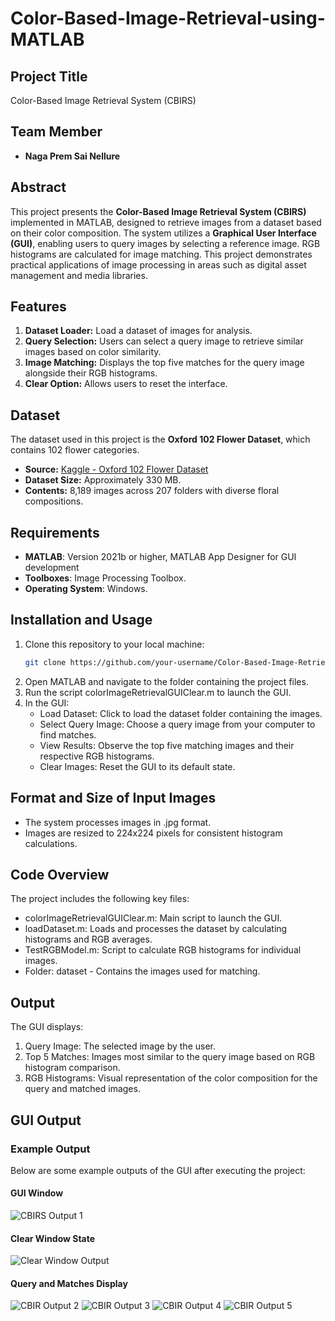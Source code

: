 # Color-Based-Image-Retrieval-using-MATLAB
## Project Title
Color-Based Image Retrieval System (CBIRS)

## Team Member
- **Naga Prem Sai Nellure**

## Abstract
This project presents the **Color-Based Image Retrieval System (CBIRS)** implemented in MATLAB, designed to retrieve images from a dataset based on their color composition. The system utilizes a **Graphical User Interface (GUI)**, enabling users to query images by selecting a reference image. RGB histograms are calculated for image matching. This project demonstrates practical applications of image processing in areas such as digital asset management and media libraries.


## Features
1. **Dataset Loader:** Load a dataset of images for analysis.
2. **Query Selection:** Users can select a query image to retrieve similar images based on color similarity.
3. **Image Matching:** Displays the top five matches for the query image alongside their RGB histograms.
4. **Clear Option:** Allows users to reset the interface.

## Dataset
The dataset used in this project is the **Oxford 102 Flower Dataset**, which contains 102 flower categories.
- **Source:** [Kaggle - Oxford 102 Flower Dataset](https://www.kaggle.com/datasets/nunenuh/pytorch-challange-flower-dataset)
- **Dataset Size:** Approximately 330 MB.
- **Contents:** 8,189 images across 207 folders with diverse floral compositions.

## Requirements
- **MATLAB**: Version 2021b or higher, MATLAB App Designer for GUI development
- **Toolboxes**: Image Processing Toolbox.
- **Operating System**: Windows.

## Installation and Usage
1. Clone this repository to your local machine:
   ```bash
   git clone https://github.com/your-username/Color-Based-Image-Retrieval-System.git
2. Open MATLAB and navigate to the folder containing the project files.
3. Run the script colorImageRetrievalGUIClear.m to launch the GUI.
4. In the GUI:
   - Load Dataset: Click to load the dataset folder containing the images.
   - Select Query Image: Choose a query image from your computer to find matches.
   - View Results: Observe the top five matching images and their respective RGB histograms.
   - Clear Images: Reset the GUI to its default state.


## Format and Size of Input Images
- The system processes images in .jpg format.
- Images are resized to 224x224 pixels for consistent histogram calculations.


## Code Overview
The project includes the following key files:
- colorImageRetrievalGUIClear.m: Main script to launch the GUI.
- loadDataset.m: Loads and processes the dataset by calculating histograms and RGB averages.
- TestRGBModel.m: Script to calculate RGB histograms for individual images.
- Folder: dataset - Contains the images used for matching.

## Output
The GUI displays:
1. Query Image: The selected image by the user.
2. Top 5 Matches: Images most similar to the query image based on RGB histogram comparison.
3. RGB Histograms: Visual representation of the color composition for the query and matched images.

## GUI Output

### Example Output
Below are some example outputs of the GUI after executing the project:

#### GUI Window 
![CBIRS Output 1](CBIRS%20Output%201.png)

#### Clear Window State
![Clear Window Output](CBIRS%20Output%201%20Clear%20window.png)

#### Query and Matches Display
![CBIR Output 2](CBIR%20Output%202.png)
![CBIR Output 3](CBIR%20Output%203.png)
![CBIR Output 4](CBIR%20Output%204.png)
![CBIR Output 5](CBIR%20Output%205.png)


